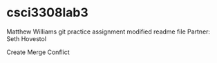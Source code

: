 # csci3308lab3
Matthew Williams git practice assignment
modified readme file
Partner: Seth Hovestol

Create Merge Conflict
